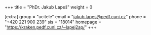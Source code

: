 +++
title = "PhDr. Jakub Lapeš"
weight = 0

[extra]
group = "ucitele"
email = "jakub.lapes@pedf.cuni.cz"
phone = "+420 221 900 239"
sis = "18014"
homepage = "https://kraken.pedf.cuni.cz/~lapej2ap/"
+++

